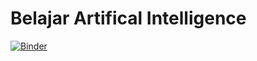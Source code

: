 # Belajar Artifical Intelligence
[![Binder](https://mybinder.org/badge_logo.svg)](https://mybinder.org/v2/gh/Ngapa/AI/HEAD)
